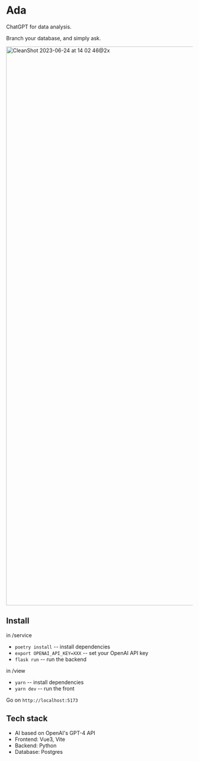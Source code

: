 # Ada

ChatGPT for data analysis.

Branch your database, and simply ask.

<img width="1510" alt="CleanShot 2023-06-24 at 14 02 46@2x" src="https://github.com/BenderV/ada/assets/2799516/56f0a411-0ae5-4003-aebc-0c1b83d56a54">

## Install
in /service

- `poetry install` -- install dependencies
- `export OPENAI_API_KEY=XXX` -- set your OpenAI API key
- `flask run` -- run the backend

in /view

- `yarn` -- install dependencies
- `yarn dev` -- run the front

Go on `http://localhost:5173`

## Tech stack

- AI based on OpenAI's GPT-4 API
- Frontend: Vue3, Vite
- Backend: Python
- Database: Postgres
